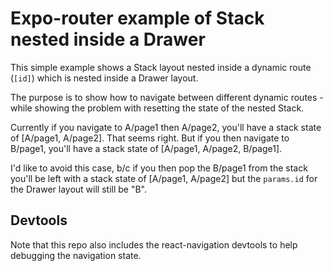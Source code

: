 # Expo-router example of Stack nested inside a Drawer

This simple example shows a Stack layout nested inside a dynamic route (`[id]`) which is nested inside a Drawer layout.

The purpose is to show how to navigate between different dynamic routes - while showing the problem with resetting the state of the nested Stack.

Currently if you navigate to A/page1 then A/page2, you'll have a stack state of [A/page1, A/page2]. That seems right. But if you then navigate to B/page1, you'll have a stack state of [A/page1, A/page2, B/page1].

I'd like to avoid this case, b/c if you then pop the B/page1 from the stack you'll be left with a stack state of [A/page1, A/page2] but the `params.id` for the Drawer layout will still be "B".

## Devtools

Note that this repo also includes the react-navigation devtools to help debugging the navigation state.
